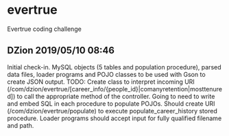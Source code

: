 # evertrue
Evertrue coding challenge

DZion 2019/05/10 08:46
----------------------
Initial check-in. MySQL objects (5 tables and population procedure), parsed data files, loader programs and POJO classes to be used with Gson to create JSON output. TODO: Create class to interpret incoming URI (/com/dzion/evertrue/[career_info/{people_id}|comanyretention|mosttenured]) to call the appropriate method of the controller. Going to need to write and embed SQL in each procedure to populate POJOs. Should create URI (/com/dzion/evertrue/populate) to execute populate_career_history stored procedure. Loader programs should accept input for fully qualified filename and path.